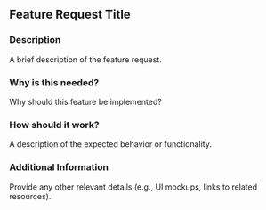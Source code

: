 ## Feature Request Title

### Description
A brief description of the feature request.

### Why is this needed?
Why should this feature be implemented?

### How should it work?
A description of the expected behavior or functionality.

### Additional Information
Provide any other relevant details (e.g., UI mockups, links to related resources).
